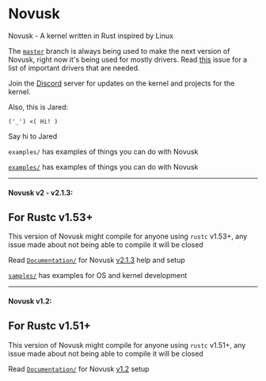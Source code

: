 # Novusk
Novusk - A kernel written in Rust inspired by Linux

The [``master``](https://github.com/NathanMcMillan54/novusk/tree/master) branch is always being used to make the next 
version of Novusk, right now it's being used for mostly drivers. Read 
[this](https://github.com/NathanMcMillan54/novusk/issues/13) issue for a list of important drivers that are needed.

Join the [Discord](https://discord.gg/hcVcCugVFP) server for updates on the kernel and projects for the kernel.

Also, this is Jared:
```commandline
('_') <( Hi! )
```

Say hi to Jared


``examples/`` has examples of things you can do with Novusk
 

[``examples/``](https://github.com/NathanMcMillan54/novusk/tree/examples/examples) has examples of things you can do 
with Novusk

---

#### Novusk v2 - v2.1.3:

## For Rustc v1.53+

This version of Novusk might compile for anyone using ``rustc`` v1.53+, any issue made about not being able to compile 
it will be closed

Read [``Documentation/``](https://github.com/NathanMcMillan54/novusk/tree/v2.1.3/Documentation) for Novusk
[v2.1.3](https://github.com/NathanMcMillan54/novusk/releases/tag/v2.1.3) help and setup

[``samples/``](https://github.com/NathanMcMillan54/novusk/tree/v2.1.3/samples) has examples for OS and kernel
development

---

#### Novusk v1.2:

## For Rustc v1.51+

This version of Novusk might compile for anyone using ``rustc`` v1.51+, any issue made about not being able to compile
it will be closed

Read [``Documentation/``](https://github.com/NathanMcMillan54/novusk/tree/v1.2/Documentation) for Novusk
[v1.2](https://github.com/NathanMcMillan54/novusk/releases/tag/v1.2) setup
 
